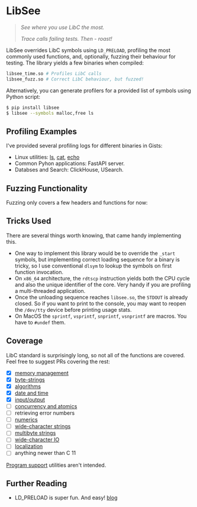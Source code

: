 # LibSee

> _See where you use LibC the most._
> 
> _Trace calls failing tests. Then - roast!_

LibSee overrides LibC symbols using `LD_PRELOAD`, profiling the most commonly used functions, and, optionally, fuzzing their behaviour for testing.
The library yields a few binaries when compiled:

```bash
libsee_time.so # Profiles LibC calls
libsee_fuzz.so # Correct LibC behaviour, but fuzzed!
```

Alternatively, you can generate profilers for a provided list of symbols using Python script:

```bash
$ pip install libsee
$ libsee --symbols malloc,free ls
```

## Profiling Examples

I've provided several profiling logs for different binaries in Gists:

- Linux utilities: [ls](https://gist.github.com/ashvardanian/libsee-ls.log), [cat](https://gist.github.com/ashvardanian/libsee-cat.log), [echo](https://gist.github.com/ashvardanian/libsee-echo.log)
- Common Pyhon applications: FastAPI server.
- Databses and Search: ClickHouse, USearch.

## Fuzzing Functionality

Fuzzing only covers a few headers and functions for now:

## Tricks Used

There are several things worth knowing, that came handy implementing this.

- One way to implement this library would be to override the `_start` symbols, but implementing correct loading sequence for a binary is tricky, so I use conventional `dlsym` to lookup the symbols on first function invocation.
- On `x86_64` architecture, the `rdtscp` instruction yields both the CPU cycle and also the unique identifier of the core. Very handy if you are profiling a multi-threaded application.
- Once the unloading sequence reaches `libsee.so`, the `STDOUT` is already closed. So if you want to print to the console, you may want to reopen the `/dev/tty` device before printing usage stats.
- On MacOS the `sprintf`, `vsprintf`, `snprintf`, `vsnprintf` are macros. You have to `#undef` them.

## Coverage

LibC standard is surprisingly long, so not all of the functions are covered.
Feel free to suggest PRs covering the rest:

- [x] [memory management](https://en.cppreference.com/w/c/memory)
- [x] [byte-strings](https://en.cppreference.com/w/c/string/byte)
- [x] [algorithms](https://en.cppreference.com/w/c/algorithm)
- [x] [date and time](https://en.cppreference.com/w/c/chrono)
- [x] [input/output](https://en.cppreference.com/w/c/io)
- [ ] [concurrency and atomics](https://en.cppreference.com/w/c/thread)
- [ ] retrieving error numbers
- [ ] [numerics](https://en.cppreference.com/w/c/numeric)
- [ ] [wide-character strings](https://en.cppreference.com/w/c/string/wide)
- [ ] [multibyte strings](https://en.cppreference.com/w/c/string/multibyte)
- [ ] [wide-character IO](https://en.cppreference.com/w/c/io)
- [ ] [localization](https://en.cppreference.com/w/c/locale)
- [ ] anything newer than C 11

[Program support](https://en.cppreference.com/w/c/program) utilities aren't intended.


## Further Reading

- LD_PRELOAD is super fun. And easy! [blog](https://jvns.ca/blog/2014/11/27/ld-preload-is-super-fun-and-easy/)
